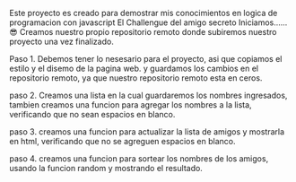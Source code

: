 Este proyecto es creado para demostrar mis conocimientos en logica de programacion con javascript
El Challengue del amigo secreto
Iniciamos......😎
Creamos nuestro propio repositorio remoto donde subiremos nuestro proyecto una vez finalizado.

Paso 1. Debemos tener lo nesesario para el proyecto, asi que copiamos el estilo y el disemo de la pagina web. y guardamos los cambios en el repositorio remoto, ya que nuestro repositorio remoto esta en ceros.

paso 2. Creamos una lista en la cual guardaremos los nombres ingresados, tambien creamos una funcion para agregar los nombres a la lista, verificando que no sean espacios en blanco.

paso 3. creamos una funcion para actualizar la lista de amigos y mostrarla en html, verificando que no se agreguen espacios en blanco.

paso 4. creamos una funcion para sortear los nombres de los amigos, usando la funcion random y mostrando el resultado.

